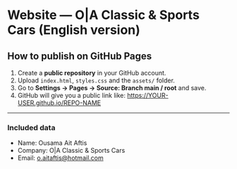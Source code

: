 # Website — O|A Classic & Sports Cars (English version)

## How to publish on GitHub Pages
1. Create a **public repository** in your GitHub account.
2. Upload `index.html`, `styles.css` and the `assets/` folder.
3. Go to **Settings → Pages → Source: Branch main / root** and save.
4. GitHub will give you a public link like: https://YOUR-USER.github.io/REPO-NAME

---

### Included data
- Name: Ousama Ait Aftis
- Company: O|A Classic & Sports Cars
- Email: o.aitaftis@hotmail.com
